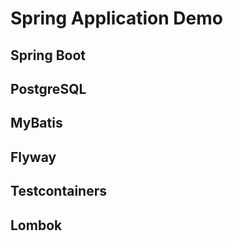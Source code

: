 # Spring Application Demo
## Spring Boot
## PostgreSQL
## MyBatis
## Flyway
## Testcontainers
## Lombok